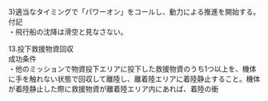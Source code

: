 3)適当なタイミングで「パワーオン」をコールし、動力による推進を開始する。  
付記  
・飛行船の沈降は滑空と見なさない。  
   
13.投下救援物資回収  
	成功条件  
・他のミッションで物資投下エリアに投下した救援物資のうち1つ以上を、機体に手を触れない状態で回収して離陸し、離着陸エリアに着陸静止すること。機体が着陸静止した際に救援物資が離着陸エリア内にあれば、着陸の衝